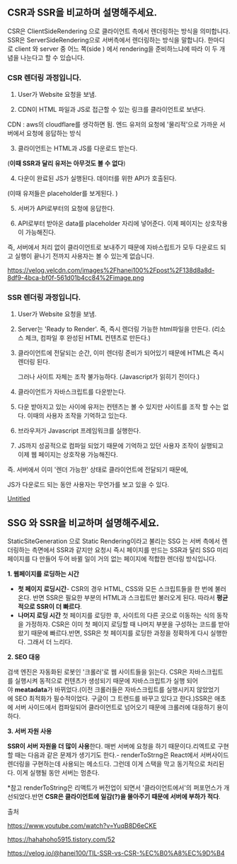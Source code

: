 ## CSR과 SSR을 비교하며 설명해주세요.

CSR은 ClientSideRendering 으로 클라이언트 측에서 렌더링하는 방식을 의미합니다. SSR은 ServerSideRendering으로 서버측에서 렌더링하는 방식을 말합니다. 한마디로 client 와 server 중 어느 쪽(side ) 에서 rendering을 준비하느냐에 따라 이 두 개념을 나눈다고 할 수 있습니다. 

### CSR 렌더링 과정입니다.

1. User가 Website 요청을 보냄.

2. CDN이 HTML 파일과 JS로 접근할 수 있는 링크를 클라이언트로 보낸다.

CDN : aws의 cloudflare를 생각하면 됨. 엔드 유저의 요청에 '물리적'으로 가까운 서버에서 요청에 응답하는 방식

3. 클라이언트는 HTML과 JS를 다운로드 받는다.

(**이때 SSR과 달리 유저는 아무것도 볼 수 없다**)

4. 다운이 완료된 JS가 실행된다. 데이터를 위한 API가 호출된다.

(이때 유저들은 placeholder를 보게된다. )

5. 서버가 API로부터의 요청에 응답한다.

6. API로부터 받아온 data를 placeholder 자리에 넣어준다. 이제 페이지는 상호작용이 가능해진다.

즉, 서버에서 처리 없이 클라이언트로 보내주기 때문에 자바스립트가 모두 다운로드 되고 실행이 끝나기 전까지 사용자는 볼 수 있는게 없습니다.

https://velog.velcdn.com/images%2Fhanei100%2Fpost%2F138d8a8d-8df9-4bca-bf0f-561d01b4cc84%2Fimage.png

### SSR 렌더링 과정입니다.

1. User가 Website 요청을 보냄.
2. Server는 'Ready to Render'. 즉, 즉시 렌더링 가능한 html파일을 만든다.
(리소스 체크, 컴파일 후 완성된 HTML 컨텐츠로 만든다.)
3. 클라이언트에 전달되는 순간, 이미 렌더링 준비가 되어있기 때문에 HTML은 즉시 렌더링 된다.
    
    그러나 사이트 자체는 조작 불가능하다. (Javascript가 읽히기 전이다.)
    
4. 클라이언트가 자바스크립트를 다운받는다.
5. 다운 받아지고 있는 사이에 유저는 컨텐츠는 볼 수 있지만 사이트를 조작 할 수는 없다. 이때의 사용자 조작을 기억하고 있는다.
6. 브라우저가 Javascript 프레임워크를 실행한다.
7. JS까지 성공적으로 컴파일 되었기 때문에 기억하고 있던 사용자 조작이 실행되고 이제 웹 페이지는 상호작용 가능해진다.

즉. 서버에서 이미 '렌더 가능한' 상태로 클라이언트에 전달되기 때문에,

JS가 다운로드 되는 동안 사용자는 무언가를 보고 있을 수 있다.

[Untitled](https://velog.velcdn.com/images%2Fhanei100%2Fpost%2F040f9b95-70a0-49fa-8b73-76272597890c%2Fimage.png)

## SSG 와  SSR을 비교하며 설명해주세요.

StaticSiteGeneration 으로 Static Rendering이라고 불리는 SSG 는 서버 측에서 렌더링하는 측면에서 SSR과 같지만 요청시 즉시 페이지를 만드는 SSR과 달리 SSG  미리 페이지를 다 만들어 두어 바뀔 일이 거의 없는 페이지에 적합한 렌더링 방식입니다. 

**1. 웹페이지를 로딩하는 시간** 

- **첫 페이지 로딩시간**- CSR의 경우 HTML, CSS와 모든 스크립트들을 한 번에 불러온다. 반면 SSR은 필요한 부분의 HTML과 스크립트만 불러오게 된다. 따라서 **평균적으로 SSR이 더 빠르다**.
- **나머지 로딩 시간** 첫 페이지를 로딩한 후, 사이트의 다른 곳으로 이동하는 식의 동작을 가정하자. CSR은 이미 첫 페이지 로딩할 때 나머지 부분을 구성하는 코드를 받아왔기 때문에 빠르다.반면, SSR은 첫 페이지를 로딩한 과정을 정확하게 다시 실행한다. 그래서 더 느리다.

**2. SEO 대응**

검색 엔진은 자동화된 로봇인 '크롤러'로 웹 사이트들을 읽는다. CSR은 자바스크립트를 실행시켜 동적으로 컨텐츠가 생성되기 때문에 자바스크립트가 실행 되어야 **meatadata**가 바뀌었다.(이전 크롤러들은 자바스크립트를 실행시키지 않았었기에 SEO 최적화가 필수적이었다. 구글이 그 트렌드를 바꾸고 있다고 한다.)SSR은 애초에 서버 사이드에서 컴파일되어 클라이언트로 넘어오기 때문에 크롤러에 대응하기 용이하다.

**3. 서버 자원 사용**

**SSR이 서버 자원을 더 많이 사용**한다. 매번 서버에 요청을 하기 때문이다.리엑트로 구현할 때는 다음과 같은 문제가 생기기도 한다.- renderToStrng은 React에서 서버사이드 렌더링을 구현하는데 사용되는 메소드다. 그런데 이게 스택을 막고 동기적으로 처리된다. 이게 실행될 동안 서버는 멈춘다. 

*참고 renderToString은 리액트가 버전업이 되면서 '클라이언트에서'의 퍼포먼스가 개선되었다.반면 **CSR은 클라이언트에 일감(?)을 몰아주기 때문에 서버에 부하가 적다**.



출처

https://www.youtube.com/watch?v=YuqB8D6eCKE

https://hahahoho5915.tistory.com/52

https://velog.io/@hanei100/TIL-SSR-vs-CSR-%EC%B0%A8%EC%9D%B4
